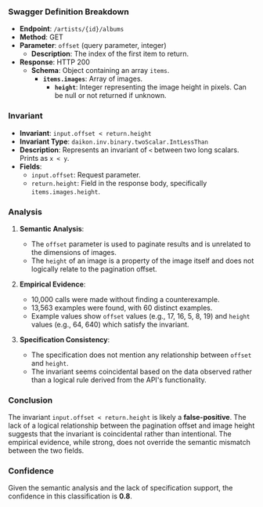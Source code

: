 ### Swagger Definition Breakdown

- **Endpoint**: `/artists/{id}/albums`
- **Method**: GET
- **Parameter**: `offset` (query parameter, integer)
  - **Description**: The index of the first item to return.
- **Response**: HTTP 200
  - **Schema**: Object containing an array `items`.
    - **`items.images`**: Array of images.
      - **`height`**: Integer representing the image height in pixels. Can be null or not returned if unknown.

### Invariant

- **Invariant**: `input.offset < return.height`
- **Invariant Type**: `daikon.inv.binary.twoScalar.IntLessThan`
- **Description**: Represents an invariant of `<` between two long scalars. Prints as `x < y`.
- **Fields**:
  - `input.offset`: Request parameter.
  - `return.height`: Field in the response body, specifically `items.images.height`.

### Analysis

1. **Semantic Analysis**:
   - The `offset` parameter is used to paginate results and is unrelated to the dimensions of images.
   - The `height` of an image is a property of the image itself and does not logically relate to the pagination offset.

2. **Empirical Evidence**:
   - 10,000 calls were made without finding a counterexample.
   - 13,563 examples were found, with 60 distinct examples.
   - Example values show `offset` values (e.g., 17, 16, 5, 8, 19) and `height` values (e.g., 64, 640) which satisfy the invariant.

3. **Specification Consistency**:
   - The specification does not mention any relationship between `offset` and `height`.
   - The invariant seems coincidental based on the data observed rather than a logical rule derived from the API's functionality.

### Conclusion

The invariant `input.offset < return.height` is likely a **false-positive**. The lack of a logical relationship between the pagination offset and image height suggests that the invariant is coincidental rather than intentional. The empirical evidence, while strong, does not override the semantic mismatch between the two fields.

### Confidence

Given the semantic analysis and the lack of specification support, the confidence in this classification is **0.8**.
